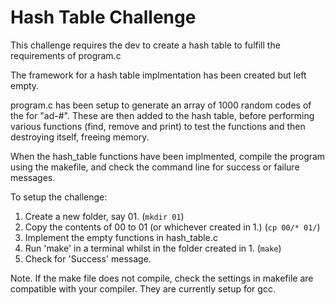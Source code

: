 # Hash Table Challenge

This challenge requires the dev to create a hash table to
fulfill the requirements of program.c 

The framework for a hash table implmentation has been created
but left empty.

program.c has been setup to generate an array of 1000 random
codes of the for "ad-#". These are then added to the hash table,
before performing various functions (find, remove and print) to
test the functions and then destroying itself, freeing memory.

When the hash_table functions have been implmented, compile the
program using the makefile, and check the command line for 
success or failure messages.

To setup the challenge:
1. Create a new folder, say 01. (```mkdir 01```)
2. Copy the contents of 00 to 01 (or whichever created in 1.) (```cp 00/* 01/```)
3. Implement the empty functions in hash_table.c
4. Run 'make' in a terminal whilst in the folder created in 1. (```make```)
5. Check for 'Success' message.

Note. If the make file does not compile, check the settings in
makefile are compatible with your compiler. They are currently
setup for gcc.

